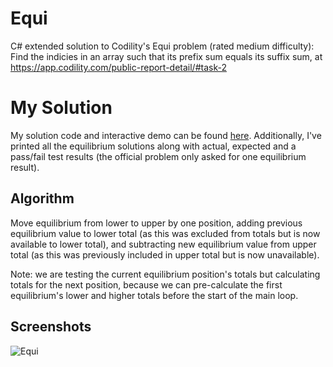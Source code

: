 # Equi
C# extended solution to Codility's Equi problem (rated medium difficulty): Find the indicies in an array such that its prefix sum equals its suffix sum, at
https://app.codility.com/public-report-detail/#task-2

# My Solution
My solution code and interactive demo can be found [here](https://repl.it/@DaveWork26/Equi#main.cs).
Additionally, I've printed all the equilibrium solutions along with actual, expected and a pass/fail test results (the official problem only asked for one equilibrium result).

## Algorithm
Move equilibrium from lower to upper by one position, adding previous equilibrium value to lower total (as this was excluded from totals but is now available to lower total), and subtracting new equilibrium value from upper total (as this was previously included in upper total but is now unavailable).

Note: we are testing the current equilibrium position's totals but calculating totals for the next position, because we can pre-calculate the first equilibrium's lower and higher totals before the start of the main loop.

## Screenshots

![Equi](./../Screenshots/Equi.JPG?raw=true "Equi")

